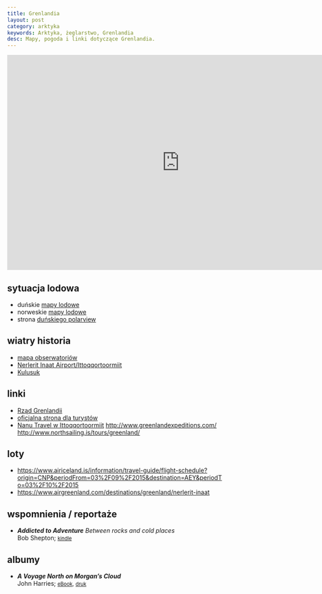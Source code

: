 ```yaml
---
title: Grenlandia
layout: post
category: arktyka
keywords: Arktyka, żeglarstwo, Grenlandia
desc: Mapy, pogoda i linki dotyczące Grenlandia. 
---
```


<iframe src="https://embed.windyty.com/?surface,wind,now,67.709,-38.320,4,,menu,message," width="800" height="500" frameborder="0"></iframe>
        
        

sytuacja lodowa
---------------
* duńskie [mapy lodowe](http://www.dmi.dk/en/groenland/hav/ice-charts/)      
* norweskie [mapy lodowe](http://polarview.met.no/)
* strona [duńskiego polarview](http://ocean.dmi.dk/polarview/)

wiatry historia
---------------
* [mapa obserwatoriów](http://windhistory.com/map.html#5.00/65.931/-36.509)
* [Nerlerit Inaat Airport/Ittoqqortoormiit](http://windhistory.com/station.html?BGCO)
* [Kulusuk](http://windhistory.com/station.html?BGKK)

linki
---------
* [Rząd Grenlandii](http://naalakkersuisut.gl/en)
* [oficjalna strona dla turystów](http://www.greenland.com/en/)
* [Nanu Travel w Ittoqqortoormiit](http://www.nanutravel.dk/)
http://www.greenlandexpeditions.com/
http://www.northsailing.is/tours/greenland/

loty
----
* https://www.airiceland.is/information/travel-guide/flight-schedule?origin=CNP&periodFrom=03%2F09%2F2015&destination=AEY&periodTo=03%2F10%2F2015
* https://www.airgreenland.com/destinations/greenland/nerlerit-inaat
        
wspomnienia / reportaże
------------------------
* ***Addicted to Adventure*** *Between rocks and cold places*  
  Bob Shepton;
  <small>[kindle](http://www.amazon.co.uk/Addicted-Adventure-Between-rocks-places-ebook/dp/B00JKLRKXK/ref=sr_1_1)</small>  

 
albumy
-------
* ***A Voyage North on Morgan’s Cloud***  
  John Harries;
  <small>[eBook](http://www.morganscloud.com/2012/10/07/arctic-voyage-ebook/),</small>
  <small>[druk](http://www.blurb.com/b/3065135-a-voyage-north-on-morgan-s-cloud)</small>  
